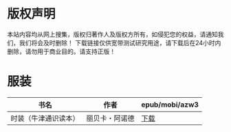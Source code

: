 # 版权声明

本站内容均从网上搜集，版权归著作人及版权方所有，如侵犯您的权益，请通知我们，我们将会及时删除！ 下载链接仅供宽带测试研究用途，请下载后在24小时内删除，请勿用于商业目的。请支持正版！

# 服装

| 书名 | 作者 | epub/mobi/azw3 |
| --- | --- | --- |
| 时装（牛津通识读本） | 丽贝卡・阿诺德 | [下载](https://url89.ctfile.com/f/31084289-1357001443-1e6b5d?p=8866) |
